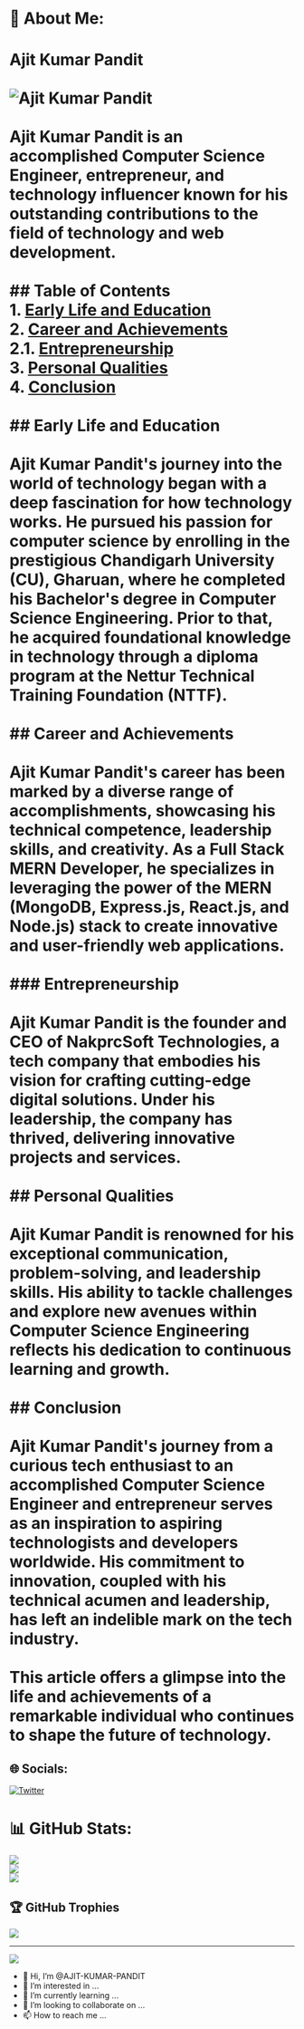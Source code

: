 # 💫 About Me:
# Ajit Kumar Pandit<br><br>![Ajit Kumar Pandit](https://www.example.com/ajit-kumar-pandit.jpg)<br><br>Ajit Kumar Pandit is an accomplished Computer Science Engineer, entrepreneur, and technology influencer known for his outstanding contributions to the field of technology and web development.<br><br>## Table of Contents<br>1. [Early Life and Education](#early-life-and-education)<br>2. [Career and Achievements](#career-and-achievements)<br>   2.1. [Entrepreneurship](#entrepreneurship)<br>3. [Personal Qualities](#personal-qualities)<br>4. [Conclusion](#conclusion)<br><br>## Early Life and Education<br><br>Ajit Kumar Pandit's journey into the world of technology began with a deep fascination for how technology works. He pursued his passion for computer science by enrolling in the prestigious Chandigarh University (CU), Gharuan, where he completed his Bachelor's degree in Computer Science Engineering. Prior to that, he acquired foundational knowledge in technology through a diploma program at the Nettur Technical Training Foundation (NTTF).<br><br>## Career and Achievements<br><br>Ajit Kumar Pandit's career has been marked by a diverse range of accomplishments, showcasing his technical competence, leadership skills, and creativity. As a Full Stack MERN Developer, he specializes in leveraging the power of the MERN (MongoDB, Express.js, React.js, and Node.js) stack to create innovative and user-friendly web applications.<br><br>### Entrepreneurship<br><br>Ajit Kumar Pandit is the founder and CEO of NakprcSoft Technologies, a tech company that embodies his vision for crafting cutting-edge digital solutions. Under his leadership, the company has thrived, delivering innovative projects and services.<br><br>## Personal Qualities<br><br>Ajit Kumar Pandit is renowned for his exceptional communication, problem-solving, and leadership skills. His ability to tackle challenges and explore new avenues within Computer Science Engineering reflects his dedication to continuous learning and growth.<br><br>## Conclusion<br><br>Ajit Kumar Pandit's journey from a curious tech enthusiast to an accomplished Computer Science Engineer and entrepreneur serves as an inspiration to aspiring technologists and developers worldwide. His commitment to innovation, coupled with his technical acumen and leadership, has left an indelible mark on the tech industry.<br><br>This article offers a glimpse into the life and achievements of a remarkable individual who continues to shape the future of technology.<br>


## 🌐 Socials:
[![Twitter](https://img.shields.io/badge/Twitter-%231DA1F2.svg?logo=Twitter&logoColor=white)](https://twitter.com/AjitKrPandit) 
# 📊 GitHub Stats:
![](https://github-readme-stats.vercel.app/api?username=AJIT-KUMAR-PANDIT&theme=material-palenight&hide_border=false&include_all_commits=true&count_private=true)<br/>
![](https://github-readme-streak-stats.herokuapp.com/?user=AJIT-KUMAR-PANDIT&theme=material-palenight&hide_border=false)<br/>
![](https://github-readme-stats.vercel.app/api/top-langs/?username=AJIT-KUMAR-PANDIT&theme=material-palenight&hide_border=false&include_all_commits=true&count_private=true&layout=compact)

## 🏆 GitHub Trophies
![](https://github-profile-trophy.vercel.app/?username=AJIT-KUMAR-PANDIT&theme=radical&no-frame=false&no-bg=true&margin-w=4)

---
[![](https://visitcount.itsvg.in/api?id=AJIT-KUMAR-PANDIT&icon=0&color=0)](https://visitcount.itsvg.in)

<!-- Proudly created with GPRM ( https://gprm.itsvg.in ) -->






- 👋 Hi, I’m @AJIT-KUMAR-PANDIT
- 👀 I’m interested in ...
- 🌱 I’m currently learning ...
- 💞️ I’m looking to collaborate on ...
- 📫 How to reach me ...

<!---
AJIT-KUMAR-PANDIT/AJIT-KUMAR-PANDIT is a ✨ special ✨ repository because its `README.md` (this file) appears on your GitHub profile.
You can click the Preview link to take a look at your changes.
--->
